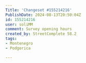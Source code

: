 ```yaml
---
Title: 'Changeset #155214216'
PublishDate: 2024-08-13T20:50:04Z
id: 155214216
user: soliMM
comment: Survey opening hours
created_by: StreetComplete 58.2
tags:
- Montenegro
- Podgorica

---
```

